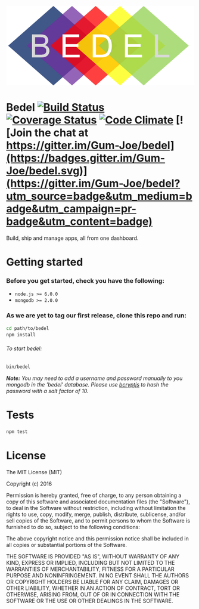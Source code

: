 ![Logo](client/assets/img/Bedel_Logo_1.png)
# Bedel [![Build Status](https://travis-ci.org/Gum-Joe/bedel.svg?branch=master)](https://travis-ci.org/Gum-Joe/bedel) [![Coverage Status](https://coveralls.io/repos/github/Gum-Joe/bedel/badge.svg?branch=master)](https://coveralls.io/github/Gum-Joe/bedel?branch=master) [![Code Climate](https://codeclimate.com/github/Gum-Joe/bedel/badges/gpa.svg)](https://codeclimate.com/github/Gum-Joe/bedel) [![Join the chat at https://gitter.im/Gum-Joe/bedel](https://badges.gitter.im/Gum-Joe/bedel.svg)](https://gitter.im/Gum-Joe/bedel?utm_source=badge&utm_medium=badge&utm_campaign=pr-badge&utm_content=badge)

Build, ship and manage apps, all from one dashboard.

# Getting started
### Before you get started, check you have the following:
- `node.js >= 6.0.0`
- `mongodb >= 2.0.0`

### As we are yet to tag our first release, clone this repo and run:
```bash
cd path/to/bedel
npm install
```
###### To start bedel:
```bash
bin/bedel
```
***Note:*** *You may need to add a username and password manually to you mongodb in the 'bedel' database. Please use [bcryptjs](https://github.com/dcodeIO/bcrypt.js) to hash the password with a salt factor of 10.*

# Tests
```bash
npm test
```

# License
The MIT License (MIT)

Copyright (c) 2016

Permission is hereby granted, free of charge, to any person obtaining a copy
of this software and associated documentation files (the "Software"), to deal
in the Software without restriction, including without limitation the rights
to use, copy, modify, merge, publish, distribute, sublicense, and/or sell
copies of the Software, and to permit persons to whom the Software is
furnished to do so, subject to the following conditions:

The above copyright notice and this permission notice shall be included in all
copies or substantial portions of the Software.

THE SOFTWARE IS PROVIDED "AS IS", WITHOUT WARRANTY OF ANY KIND, EXPRESS OR
IMPLIED, INCLUDING BUT NOT LIMITED TO THE WARRANTIES OF MERCHANTABILITY,
FITNESS FOR A PARTICULAR PURPOSE AND NONINFRINGEMENT. IN NO EVENT SHALL THE
AUTHORS OR COPYRIGHT HOLDERS BE LIABLE FOR ANY CLAIM, DAMAGES OR OTHER
LIABILITY, WHETHER IN AN ACTION OF CONTRACT, TORT OR OTHERWISE, ARISING FROM,
OUT OF OR IN CONNECTION WITH THE SOFTWARE OR THE USE OR OTHER DEALINGS IN THE
SOFTWARE.
